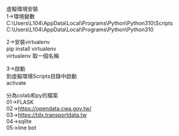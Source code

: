虛擬環境安裝  
1->環境變數  
C:\Users\L104\AppData\Local\Programs\Python\Python310\Scripts  
C:\Users\L104\AppData\Local\Programs\Python\Python310  
  
2->安裝virtualenv  
pip install virtualenv  
virtualenv 取一個名稱  

3->啟動  
到虛擬環境Scripts目錄中啟動  
activate  

分為colab和py的檔案  
01->FLASK  
02->https://opendata.cwa.gov.tw/  
03->https://tdx.transportdata.tw  
04->sqlite  
05->line bot  
